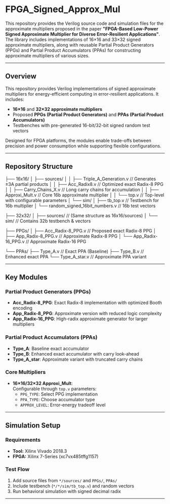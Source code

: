 # FPGA_Signed_Approx_Mul

This repository provides the Verilog source code and simulation files for the approximate multipliers proposed in the paper **"FPGA-Based Low-Power Signed Approximate Multiplier for Diverse Error-Resilient Applications"**. The library includes implementations of 16×16 and 33×32 signed approximate multipliers, along with reusable Partial Product Generators (PPGs) and Partial Product Accumulators (PPAs) for constructing approximate multipliers of various sizes.

---

## Overview
This repository provides Verilog implementations of signed approximate multipliers for energy-efficient computing in error-resilient applications. It includes:
- **16×16** and **32×32 approximate multipliers**
- Proposed **PPGs (Partial Product Generators)** and **PPAs (Partial Product Accumulators)**
- Testbenches with pre-generated 16-bit/32-bit signed random test vectors

Designed for FPGA platforms, the modules enable trade-offs between precision and power consumption while supporting flexible configurations.

---

## Repository Structure

├── 16x16/
│ ├── sources/
│ │ ├── Triple_A_Generation.v // Generates ±3A partial products
│ │ ├── Acc_Radix8.v // Optimized exact Radix-8 PPG
│ │ ├── Carry_Chains_X.v // Long carry chains for accumulation
│ │ ├── Approxi_Mult.v // Core 16b approximate multiplier
│ │ └── top.v // Top-level with configurable parameters
│ └── sim/
│ ├── tb_top.v // Testbench for 16b multiplier
│ └── random_signed_16bit_numbers.v // 16b test vectors


├── 32x32/
│ ├── sources/ // (Same structure as 16x16/sources)
│ └── sim/ // Contains 32b testbench & vectors


├── PPGs/
│ ├── Acc_Radix-8_PPG.v // Proposed exact Radix-8 PPG
│ ├── App_Radix-8_PPG.v // Approximate Radix-8 PPG
│ └── App_Radix-16_PPG.v // Approximate Radix-16 PPG

└── PPAs/
├── Type_A.v // Exact PPA (Baseline)
├── Type_B.v // Enhanced exact PPA
└── Type_A_star.v // Approximate PPA variant


---

## Key Modules
### Partial Product Generators (PPGs)
- **Acc_Radix-8_PPG**: Exact Radix-8 implementation with optimized Booth encoding
- **App_Radix-8_PPG**: Approximate version with reduced logic complexity
- **App_Radix-16_PPG**: High-radix approximate generator for larger multipliers

### Partial Product Accumulators (PPAs)
- **Type_A**: Baseline exact accumulator
- **Type_B**: Enhanced exact accumulator with carry look-ahead
- **Type_A_star**: Approximate variant with truncated carry chains

### Core Multipliers
- **16×16/32×32 Approxi_Mult**:  
  Configurable through `top.v` parameters:
  - `PPG_TYPE`: Select PPG implementation
  - `PPA_TYPE`: Choose accumulator type
  - `APPROX_LEVEL`: Error-energy tradeoff level

---

## Simulation Setup
### Requirements
- **Tool:** Xilinx Vivado 2018.3
- **FPGA:** Xilinx 7-Series (xc7vx485tffg1157)

### Test Flow
1. Add source files from `*/sources/` and `PPGs/`, `PPAs/`
2. Include testbench (`*/*/sim/tb_top.v`) and random vectors
3. Run behavioral simulation with signed decimal radix

---
